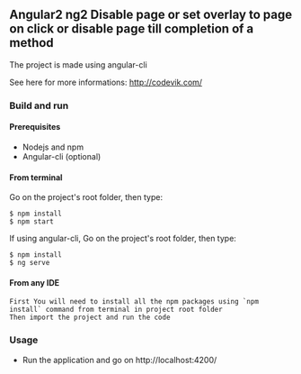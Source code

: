 ## Angular2 ng2 Disable page or set overlay to page on click or disable page till completion of a method

The project is made using angular-cli

See here for more informations: http://codevik.com/

### Build and run

#### Prerequisites

- Nodejs and npm
- Angular-cli (optional)


#### From terminal

Go on the project's root folder, then type:

    $ npm install
    $ npm start

If using angular-cli, Go on the project's root folder, then type:

    $ npm install
    $ ng serve

#### From any IDE 
    First You will need to install all the npm packages using `npm install` command from terminal in project root folder
    Then import the project and run the code 

### Usage

- Run the application and go on http://localhost:4200/
